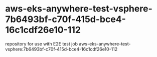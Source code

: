 # aws-eks-anywhere-test-vsphere-7b6493bf-c70f-415d-bce4-16c1cdf26e10-112
repository for use with E2E test job aws-eks-anywhere-test-vsphere:7b6493bf-c70f-415d-bce4-16c1cdf26e10-112
